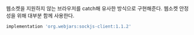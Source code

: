 웹소켓을 지원하지 않는 브라우저를 catch해 유사한 방식으로 구현해준다.
웹소켓 안정성을 위해 대부분 함께 사용한다.

```gradle
implementation 'org.webjars:sockjs-client:1.1.2'
```